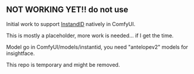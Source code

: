 ## NOT WORKING YET!! do not use

Initial work to support [InstandID](https://github.com/InstantID/InstantID) natively in ComfyUI.

This is mostly a placeholder, more work is needed... if I get the time.

Model go in ComfyUI/models/instantid, you need "antelopev2" models for insightface.

This repo is temporary and might be removed.